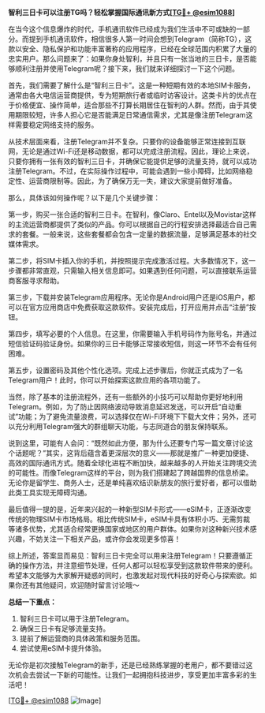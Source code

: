 **智利三日卡可以注册TG吗？轻松掌握国际通讯新方式[[TG💪+ @esim1088](https://t.me/s/esim1088)]**

在当今这个信息爆炸的时代，手机通讯软件已经成为我们生活中不可或缺的一部分。而提到手机通讯软件，相信很多人第一时间会想到Telegram（简称TG），这款以安全、隐私保护和功能丰富著称的应用程序，已经在全球范围内积累了大量的忠实用户。那么问题来了：如果你身处智利，并且只有一张当地的三日卡，是否能够顺利注册并使用Telegram呢？接下来，我们就来详细探讨一下这个问题。

首先，我们需要了解什么是“智利三日卡”。这是一种短期有效的本地SIM卡服务，通常由各大电信运营商提供，专为短期旅行者或临时访客设计。这类卡片的优点在于价格便宜、操作简单，适合那些不打算长期居住在智利的人群。然而，由于其使用期限较短，许多人担心它是否能满足日常通信需求，尤其是像注册Telegram这样需要稳定网络支持的服务。

从技术层面来看，注册Telegram并不复杂。只要你的设备能够正常连接到互联网，无论是通过Wi-Fi还是移动数据，都可以完成注册流程。因此，理论上来说，只要你拥有一张有效的智利三日卡，并确保它能提供足够的流量支持，就可以成功注册Telegram。不过，在实际操作过程中，可能会遇到一些小障碍，比如网络稳定性、运营商限制等。因此，为了确保万无一失，建议大家提前做好准备。

那么，具体该如何操作呢？以下是几个关键步骤：

第一步，购买一张合适的智利三日卡。在智利，像Claro、Entel以及Movistar这样的主流运营商都提供了类似的产品。你可以根据自己的行程安排选择最适合自己需求的套餐。一般来说，这些套餐都会包含一定量的数据流量，足够满足基本的社交媒体需求。

第二步，将SIM卡插入你的手机，并按照提示完成激活过程。大多数情况下，这一步骤都非常直观，只需输入相关信息即可。如果遇到任何问题，可以直接联系运营商客服寻求帮助。

第三步，下载并安装Telegram应用程序。无论你是Android用户还是iOS用户，都可以在官方应用商店中免费获取这款软件。安装完成后，打开应用并点击“注册”按钮。

第四步，填写必要的个人信息。在这里，你需要输入手机号码作为账号名，并通过短信验证码验证身份。如果你的三日卡能够正常接收短信，则这一环节不会有任何困难。

第五步，设置密码及其他个性化选项。完成上述步骤后，你就正式成为了一名Telegram用户！此时，你可以开始探索这款应用的各项功能了。

当然，除了基本的注册流程外，还有一些额外的小技巧可以帮助你更好地利用Telegram。例如，为了防止因网络波动导致消息延迟发送，可以开启“自动重试”功能；为了避免流量浪费，可以选择仅在Wi-Fi环境下下载大文件；另外，还可以充分利用Telegram强大的群组聊天功能，与志同道合的朋友保持联系。

说到这里，可能有人会问：“既然如此方便，那为什么还要专门写一篇文章讨论这个话题呢？”其实，这背后蕴含着更深层次的意义——那就是推广一种更加便捷、高效的国际通讯方式。随着全球化进程不断加快，越来越多的人开始关注跨境交流的可能性。而像Telegram这样的平台，则为我们搭建起了跨越国界的信息桥梁。无论你是留学生、商务人士，还是单纯喜欢结识新朋友的旅行爱好者，都可以借助此类工具实现无障碍沟通。

最后值得一提的是，近年来兴起的一种新型SIM卡形式——eSIM卡，正逐渐改变传统的物理SIM卡市场格局。相比传统SIM卡，eSIM卡具有体积小巧、无需剪裁等诸多优势，尤其适合经常更换国家或地区的用户群体。如果你对这种新兴技术感兴趣，不妨关注一下相关产品，或许你会发现更多惊喜！

综上所述，答案显而易见：智利三日卡完全可以用来注册Telegram！只要遵循正确的操作方法，并注意细节处理，任何人都可以轻松享受到这款软件带来的便利。希望本文能够为大家解开疑惑的同时，也激发起对现代科技的好奇心与探索欲。如果你还有其他疑问，欢迎随时留言讨论哦～ 

**总结一下重点：**
1. 智利三日卡可以用于注册Telegram。
2. 确保三日卡有足够流量支持。
3. 提前了解运营商的具体政策和服务范围。
4. 尝试使用eSIM卡提升体验。

无论你是初次接触Telegram的新手，还是已经熟练掌握的老用户，都不要错过这次机会去尝试一下新的可能性。让我们一起拥抱科技进步，享受更加丰富多彩的生活吧！

[[TG💪+ @esim1088](https://t.me/s/esim1088) ![Image](https://i.postimg.cc/4NQfJmqS/Snipaste-2025-05-13-00-14-12.png)]